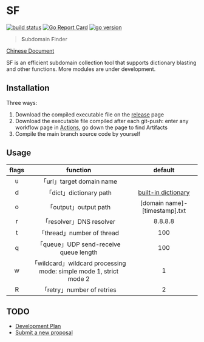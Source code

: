 # SF

[![build status](https://img.shields.io/github/workflow/status/0x2E/sf/build)](https://github.com/0x2E/sf/actions/new)
[![Go Report Card](https://goreportcard.com/badge/github.com/0x2E/sf)](https://goreportcard.com/report/github.com/0x2E/sf)
[![go version](https://img.shields.io/github/go-mod/go-version/0x2E/sf)](https://github.com/0x2E/sf/blob/main/go.mod)

> **S**ubdomain **F**inder

[Chinese Document](https://github.com/0x2E/sf/blob/main/README.md)

SF is an efficient subdomain collection tool that supports dictionary blasting and other functions. More modules are under development.

## Installation

Three ways:

1. Download the compiled executable file on the [release](https://github.com/0x2E/sf/releases) page
2. Download the executable file compiled after each git-push: enter any workflow page in [Actions](https://github.com/0x2E/sf/actions), go down the page to find Artifacts
3. Compile the main branch source code by yourself

## Usage

|flags|function|default|
|:-:|:-:|:-:|
|u|「url」target domain name||
|d|「dict」dictionary path|[built-in dictionary](https://github.com/0x2e/sf/blob/main/module/fuzz/dict.txt)|
|o|「output」output path|[domain name]-[timestamp].txt|
|r|「resolver」DNS resolver|8.8.8.8|
|t|「thread」number of thread|100|
|q|「queue」UDP send-receive queue length|100|
|w|「wildcard」wildcard processing mode: simple mode 1, strict mode 2|1|
|R|「retry」number of retries|2|

## TODO

- [Development Plan](https://github.com/0x2E/sf/labels/todo)
- [Submit a new proposal](https://github.com/0x2E/sf/issues/new)
